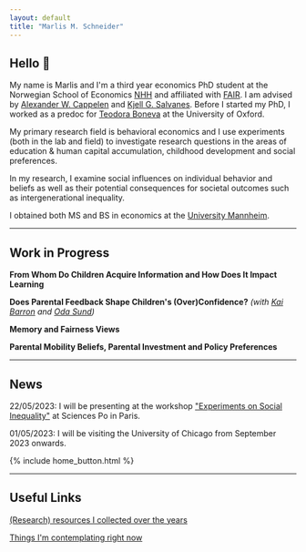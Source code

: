 ```yaml
---
layout: default
title: "Marlis M. Schneider"
---
```


## Hello 👋

My name is Marlis and I'm a third year economics PhD student at the Norwegian School of Economics [NHH](https://www.nhh.no/en/) and affiliated with [FAIR](https://www.nhh.no/en/research-centres/fair/). I am advised by [Alexander W. Cappelen](https://sites.google.com/view/alexander-w-cappelen/home) and [Kjell G. Salvanes](https://sites.google.com/view/kjellsalvanes/home). Before I started my PhD, I worked as a predoc for [Teodora Boneva](https://sites.google.com/site/bonevateodora/home) at the University of Oxford.

My primary research field is behavioral economics and I use experiments (both in the lab and field) to investigate research questions in the areas of education & human capital accumulation, childhood development and social preferences.

In my research, I examine social influences on individual behavior and beliefs as well as their potential consequences for societal outcomes such as intergenerational inequality.

I obtained both MS and BS in economics at the [University Mannheim](https://www.vwl.uni-mannheim.de/en/).

---

## Work in Progress

**From Whom Do Children Acquire Information and How Does It Impact Learning**

**Does Parental Feedback Shape Children's (Over)Confidence?** _(with [Kai Barron](https://sites.google.com/site/kaibarron/) and [Oda Sund](https://sites.google.com/view/odasund/home))_

**Memory and Fairness Views**

**Parental Mobility Beliefs, Parental Investment and Policy Preferences**

---

## News

22/05/2023: I will be presenting at the workshop ["Experiments on Social Inequality"](https://rc28paris2023.sciencesconf.org) at Sciences Po in Paris.

01/05/2023: I will be visiting the University of Chicago from September 2023 onwards.

{% include home_button.html %}

---

## Useful Links

[(Research) resources I collected over the years](./resources)

[Things I'm contemplating right now](./current)
